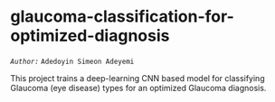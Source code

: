 # glaucoma-classification-for-optimized-diagnosis
*```Author:```* ```Adedoyin Simeon Adeyemi```

This project trains a deep-learning CNN based model for classifying Glaucoma (eye disease) types for an optimized Glaucoma diagnosis.
